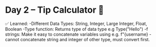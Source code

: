 # Day 2 – Tip Calculator 💸

✅ Learned:
-Different Data Types: String, Integer, Large Integer, Float, Boolean
-Type function: Returns type of data type e.g Type("Hello")
-f strings: Make it easy to concatenate variables using e.g. f"{username}
-cannot concatenate string and integer of other type, must convert first.